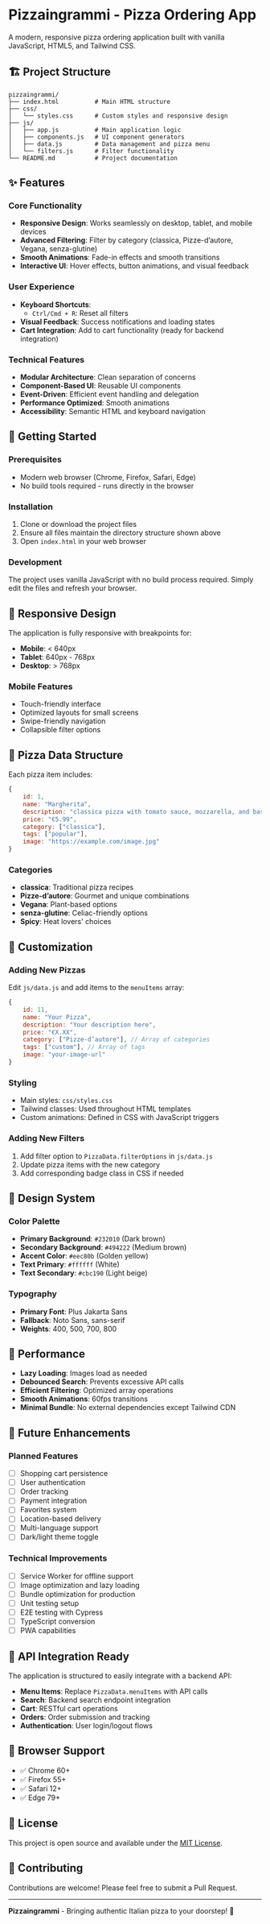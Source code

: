 # Pizzaingrammi - Pizza Ordering App

A modern, responsive pizza ordering application built with vanilla JavaScript, HTML5, and Tailwind CSS.

## 🏗️ Project Structure

```
pizzaingrammi/
├── index.html          # Main HTML structure
├── css/
│   └── styles.css      # Custom styles and responsive design
├── js/
│   ├── app.js          # Main application logic
│   ├── components.js   # UI component generators
│   ├── data.js         # Data management and pizza menu
│   └── filters.js      # Filter functionality
└── README.md           # Project documentation
```

## ✨ Features

### Core Functionality
- **Responsive Design**: Works seamlessly on desktop, tablet, and mobile devices
- **Advanced Filtering**: Filter by category (classica, Pizze-d’autore, Vegana, senza-glutine)
- **Smooth Animations**: Fade-in effects and smooth transitions
- **Interactive UI**: Hover effects, button animations, and visual feedback

### User Experience
- **Keyboard Shortcuts**: 
  - `Ctrl/Cmd + R`: Reset all filters
- **Visual Feedback**: Success notifications and loading states
- **Cart Integration**: Add to cart functionality (ready for backend integration)

### Technical Features
- **Modular Architecture**: Clean separation of concerns
- **Component-Based UI**: Reusable UI components
- **Event-Driven**: Efficient event handling and delegation
- **Performance Optimized**: Smooth animations
- **Accessibility**: Semantic HTML and keyboard navigation

## 🚀 Getting Started

### Prerequisites
- Modern web browser (Chrome, Firefox, Safari, Edge)
- No build tools required - runs directly in the browser

### Installation
1. Clone or download the project files
2. Ensure all files maintain the directory structure shown above
3. Open `index.html` in your web browser

### Development
The project uses vanilla JavaScript with no build process required. Simply edit the files and refresh your browser.

## 📱 Responsive Design

The application is fully responsive with breakpoints for:
- **Mobile**: < 640px
- **Tablet**: 640px - 768px  
- **Desktop**: > 768px

### Mobile Features
- Touch-friendly interface
- Optimized layouts for small screens
- Swipe-friendly navigation
- Collapsible filter options

## 🍕 Pizza Data Structure

Each pizza item includes:
```javascript
{
    id: 1,
    name: "Margherita",
    description: "classica pizza with tomato sauce, mozzarella, and basil.",
    price: "€5.99",
    category: ["classica"],
    tags: ["popular"],
    image: "https://example.com/image.jpg"
}
```

### Categories
- **classica**: Traditional pizza recipes
- **Pizze-d’autore**: Gourmet and unique combinations
- **Vegana**: Plant-based options
- **senza-glutine**: Celiac-friendly options
- **Spicy**: Heat lovers' choices

## 🔧 Customization

### Adding New Pizzas
Edit `js/data.js` and add items to the `menuItems` array:

```javascript
{
    id: 11,
    name: "Your Pizza",
    description: "Your description here",
    price: "€X.XX",
    category: ["Pizze-d’autore"], // Array of categories
    tags: ["custom"], // Array of tags
    image: "your-image-url"
}
```

### Styling
- Main styles: `css/styles.css`
- Tailwind classes: Used throughout HTML templates
- Custom animations: Defined in CSS with JavaScript triggers

### Adding New Filters
1. Add filter option to `PizzaData.filterOptions` in `js/data.js`
2. Update pizza items with the new category
3. Add corresponding badge class in CSS if needed

## 🎨 Design System

### Color Palette
- **Primary Background**: `#232010` (Dark brown)
- **Secondary Background**: `#494222` (Medium brown)
- **Accent Color**: `#eec80b` (Golden yellow)
- **Text Primary**: `#ffffff` (White)
- **Text Secondary**: `#cbc190` (Light beige)

### Typography
- **Primary Font**: Plus Jakarta Sans
- **Fallback**: Noto Sans, sans-serif
- **Weights**: 400, 500, 700, 800

## 🚀 Performance

- **Lazy Loading**: Images load as needed
- **Debounced Search**: Prevents excessive API calls
- **Efficient Filtering**: Optimized array operations
- **Smooth Animations**: 60fps transitions
- **Minimal Bundle**: No external dependencies except Tailwind CDN

## 🔮 Future Enhancements

### Planned Features
- [ ] Shopping cart persistence
- [ ] User authentication
- [ ] Order tracking
- [ ] Payment integration
- [ ] Favorites system
- [ ] Location-based delivery
- [ ] Multi-language support
- [ ] Dark/light theme toggle

### Technical Improvements
- [ ] Service Worker for offline support
- [ ] Image optimization and lazy loading
- [ ] Bundle optimization for production
- [ ] Unit testing setup
- [ ] E2E testing with Cypress
- [ ] TypeScript conversion
- [ ] PWA capabilities

## 📧 API Integration Ready

The application is structured to easily integrate with a backend API:

- **Menu Items**: Replace `PizzaData.menuItems` with API calls
- **Search**: Backend search endpoint integration
- **Cart**: RESTful cart operations
- **Orders**: Order submission and tracking
- **Authentication**: User login/logout flows

## 🧪 Browser Support

- ✅ Chrome 60+
- ✅ Firefox 55+
- ✅ Safari 12+
- ✅ Edge 79+

## 📄 License

This project is open source and available under the [MIT License](LICENSE).

## 🤝 Contributing

Contributions are welcome! Please feel free to submit a Pull Request.

---

**Pizzaingrammi** - Bringing authentic Italian pizza to your doorstep! 🍕